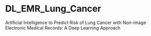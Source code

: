 # DL_EMR_Lung_Cancer
Artificial Intelligence to Predict Risk of Lung Cancer with Non-image Electronic Medical Records: A Deep Learning  Approach
